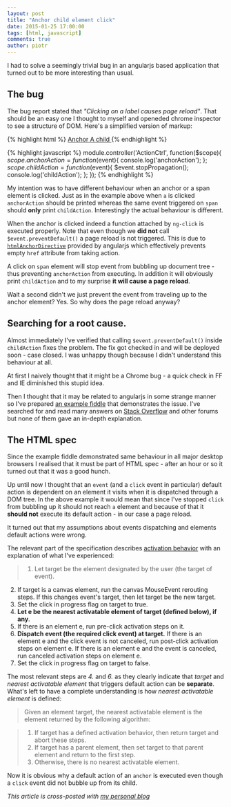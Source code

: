 ```yaml
---
layout: post
title: "Anchor child element click"
date: 2015-01-25 17:00:00
tags: [html, javascript]
comments: true
author: piotr
---
```


I had to solve a seemingly trivial bug in an angularjs based application that turned out to be more interesting than usual.

## The bug

The bug report stated that *"Clicking on a label causes page reload"*. That should be an easy one I thought to myself and openeded chrome inspector to see a structure of DOM. Here's a simplified version of markup:

{% highlight html %}
<a  href="" ng-click="anchorAction($event)" ng-controller="ActionCtrl">
  Anchor
  <span ng-click="childAction($event)">
  A child
  </span>
</a>
{% endhighlight %}

{% highlight javascript %}
module.controller('ActionCtrl', function($scope){
  $scope.anchorAction = function($event){
    console.log('anchorAction');
  };
  $scope.childAction = function($event){
    $event.stopPropagation();
    console.log('childAction');
  };
});
{% endhighlight %}

My intention was to have different behaviour when an anchor or a span element is clicked. Just as in the example above when `a` is clicked `anchorAction` should be printed whereas the same event triggered on `span` should **only** print `childAction`.
Interestingly the actual behaviour is different.

When the anchor is clicked indeed a function attached by `ng-click` is executed properly. Note that even though we **did not** call `$event.preventDefault()` a page reload is not triggered. This is due to [`htmlAnchorDirective`](https://github.com/angular/angular.js/blob/master/src/ng/directive/a.js) provided by angularjs which effectively prevents empty `href` attribute from taking action.

A click on `span` element will stop event from bubbling up document tree - thus preventing `anchorAction` from executing. In addition it will obviously print `childAction` and to my surprise **it will cause a page reload**.

Wait a second didn't we just prevent the event from traveling up to the anchor element? Yes. So why does the page reload anyway?

## Searching for a root cause.

Almost immediately I've verified that calling `$event.preventDefault()` inside `childAction` fixes the problem. The fix got checked in and will be deployed soon - case closed. I was unhappy though because I didn't understand this behaviour at all.

At first I naively thought that it might be a Chrome bug - a quick check in FF and IE diminished this stupid idea.

Then I thought that it may be related to angularjs in some strange manner so I've prepared [an example fiddle](http://jsfiddle.net/83ov5tgm/4/) that demonstrates the issue. I've searched for and read many answers on [Stack Overflow](http://stackoverflow.com/) and other forums but none of them gave an in-depth explanation.

## The HTML spec

Since the example fiddle demonstrated same behaviour in all major desktop browsers I realised that it must be part of HTML spec - after an hour or so it turned out that it was a good  hunch.

Up until now I thought that an `event` (and a `click` event in particular) default action is dependent on an element it visits when it is dispatched through a DOM tree. In the above example it would mean that since I've stopped `click` from bubbling up it should not reach `a` element and because of that it **should not** execute its default action - in our case a page reload.

It turned out that my assumptions about events dispatching and elements default actions were wrong.

The relevant part of the specification describes [activation behavior](http://www.w3.org/html/wg/drafts/html/master/editing.html#activation) with an explanation of what I've experienced:

> 1. Let target be the element designated by the user (the target of event).
2. If target is a canvas element, run the canvas MouseEvent rerouting steps. If this changes event's target, then let target be the new target.
3. Set the click in progress flag on target to true.
4. **Let e be the nearest activatable element of target (defined below), if any**.
5. If there is an element e, run pre-click activation steps on it.
6. **Dispatch event (the required click event) at target.**
If there is an element e and the click event is not canceled, run post-click activation steps on element e.
If there is an element e and the event is canceled, run canceled activation steps on element e.
7. Set the click in progress flag on target to false.

The most relevant steps are *4.* and *6.* as they clearly indicate that *target* and *nearest activatable element* that triggers default action can be **separate**. What's left to have a complete understanding is how *nearest activatable element* is defined:

> Given an element target, the nearest activatable element is the element returned by the following algorithm:

> 1. If target has a defined activation behavior, then return target and abort these steps.
> 2. If target has a parent element, then set target to that parent element and return to the first step.
> 3. Otherwise, there is no nearest activatable element.

Now it is obvious why a default action of an `anchor` is executed even though a `click` event did not bubble up from its child.

*This article is cross-posted with [my personal blog](http://miensol.pl)*
